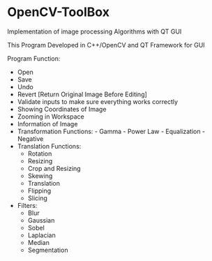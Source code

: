 # OpenCV-ToolBox
Implementation of image processing Algorithms with QT GUI

This Program Developed in C++/OpenCV and QT Framework for GUI

Program Function:
*	 Open  
*	 Save 
*	 Undo 
*	 Revert [Return Original Image Before Editing] 
*	Validate inputs to make sure everything works correctly
*	Showing Coordinates of Image  
*	 Zooming in Workspace 
*	 Information of Image
*	 Transformation Functions:
    - Gamma
    - Power Law 
    - Equalization
    - Negative		
*	Translation Functions:
    - Rotation	
    - Resizing
    - Crop and Resizing 
    - Skewing
    - Translation
    - Flipping
    - Slicing
*	Filters:
    - Blur
    - Gaussian
    - Sobel
    - Laplacian
    - Median
    - Segmentation
